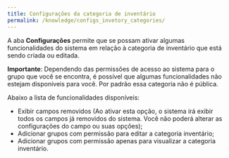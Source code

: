 ```yaml
---
title: Configurações da categoria de inventário
permalink: /knowledge/configs_invetory_categories/
---
```


A aba **Configurações** permite que se possam ativar algumas funcionalidades do sistema em relação à categoria de inventário que está sendo criada ou editada.

**Importante**: Dependendo das permissões de acesso ao sistema para o grupo que você se encontra, é possível que algumas funcionalidades não estejam disponíveis para você. Por padrão essa categoria não é pública.

Abaixo a lista de funcionalidades disponíveis:
* Exibir campos removidos (Ao ativar esta opção, o sistema irá exibir todos os campos já removidos do sistema. Você não poderá alterar as configurações do campo ou suas opções);
* Adicionar grupos com permissão para editar a categoria inventário;
* Adicionar grupos com permissão apenas para visualizar a categoria inventário.
